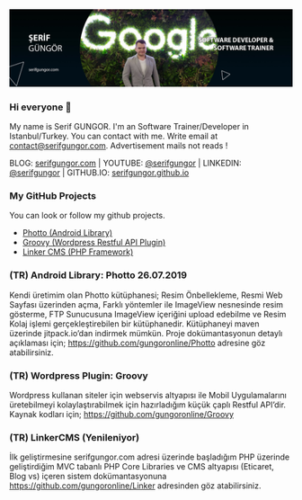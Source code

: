 <img src="sgungor.jpg" />

### Hi everyone 👋
My name is Serif GUNGOR. I'm an Software Trainer/Developer in Istanbul/Turkey. You can contact with me. Write email at <a href="mailto:contact@serifgungor.com">contact@serifgungor.com</a>. Advertisement mails not reads !

BLOG: <a href="https://serifgungor.com">serifgungor.com</a> | YOUTUBE: <a href="https://youtube.com/user/serifgungor">@serifgungor</a> | LINKEDIN: <a href="https://tr.linkedin.com/in/serifgungor">@serifgungor</a> | GITHUB.IO: <a href="https://serifgungor.github.io">serifgungor.github.io</a>

### My GitHub Projects
You can look or follow my github projects.
- <a href="https://github.com/gungoronline/Photto">Photto (Android Library)</a>
- <a href="https://github.com/gungoronline/Groovy">Groovy (Wordpress Restful API Plugin)</a>
- <a href="https://github.com/gungoronline/Linker">Linker CMS (PHP Framework)</a>

### (TR) Android Library: Photto	26.07.2019
Kendi üretimim olan Photto kütüphanesi; Resim Önbellekleme, Resmi Web Sayfası üzerinden açma, Farklı yöntemler ile ImageView nesnesinde resim gösterme, FTP Sunucusuna ImageView içeriğini upload edebilme ve Resim Kolaj işlemi gerçekleştirebilen bir kütüphanedir. Kütüphaneyi maven üzerinde jitpack.io’dan indirmek mümkün. Proje dokümantasyonun detaylı açıklaması için; https://github.com/gungoronline/Photto adresine göz atabilirsiniz. 

### (TR) Wordpress Plugin: Groovy			
Wordpress kullanan siteler için webservis altyapısı ile Mobil Uygulamalarını üretebilmeyi kolaylaştırabilmek için hazırladığım küçük çaplı Restful API’dir. Kaynak kodları için; https://github.com/gungoronline/Groovy

### (TR) LinkerCMS (Yenileniyor)
İlk geliştirmesine serifgungor.com adresi üzerinde başladığım PHP üzerinde geliştirdiğim MVC tabanlı PHP Core Libraries ve CMS altyapısı (Eticaret, Blog vs) içeren sistem dokümantasyonuna https://github.com/gungoronline/Linker adresinden göz atabilirsiniz.

<!--
**serifgungor/serifgungor** is a ✨ _special_ ✨ repository because its `README.md` (this file) appears on your GitHub profile.

Here are some ideas to get you started:

- 🔭 I’m currently working on ...
- 🌱 I’m currently learning ...
- 👯 I’m looking to collaborate on ...
- 🤔 I’m looking for help with ...
- 💬 Ask me about ...
- 📫 How to reach me: ...
- 😄 Pronouns: ...
- ⚡ Fun fact: ...
-->
